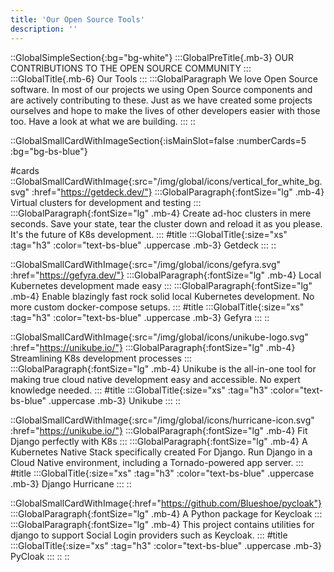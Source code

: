 ```yaml
---
title: 'Our Open Source Tools'
description: ''
---
```


::GlobalSimpleSection{:bg="bg-white"}
:::GlobalPreTitle{.mb-3}
OUR CONTRIBUTIONS TO THE OPEN SOURCE COMMUNITY
:::
:::GlobalTitle{.mb-6}
Our Tools
:::
:::GlobalParagraph
We love Open Source software. In most of our projects we using Open Source components and are actively contributing to these. Just as we have created some projects ourselves and hope to make the lives of other developers easier with those too. Have a look at what we are building.
:::
::

::GlobalSmallCardWithImageSection{:isMainSlot=false :numberCards=5 :bg="bg-bs-blue"}

#cards
::GlobalSmallCardWithImage{:src="/img/global/icons/vertical_for_white_bg.svg" :href="https://getdeck.dev/"}
:::GlobalParagraph{:fontSize="lg" .mb-4}
Virtual clusters for development and testing
:::
:::GlobalParagraph{:fontSize="lg" .mb-4}
Create ad-hoc clusters in mere seconds. Save your state, tear the cluster down and reload it as you please. It's the future of K8s development.
:::
#title
:::GlobalTitle{:size="xs" :tag="h3" :color="text-bs-blue" .uppercase .mb-3}
Getdeck
:::
::

::GlobalSmallCardWithImage{:src="/img/global/icons/gefyra.svg" :href="https://gefyra.dev/"}
:::GlobalParagraph{:fontSize="lg" .mb-4}
Local Kubernetes development made easy
:::
:::GlobalParagraph{:fontSize="lg" .mb-4}
Enable blazingly fast rock solid local Kubernetes development. No more custom docker-compose setups.
:::
#title
:::GlobalTitle{:size="xs" :tag="h3" :color="text-bs-blue" .uppercase .mb-3}
Gefyra
:::
::

::GlobalSmallCardWithImage{:src="/img/global/icons/unikube-logo.svg" :href="https://unikube.io/"}
:::GlobalParagraph{:fontSize="lg" .mb-4}
Streamlining K8s development processes
:::
:::GlobalParagraph{:fontSize="lg" .mb-4}
Unikube is the all-in-one tool for making true cloud native development easy and accessible. No expert knowledge needed.
:::
#title
:::GlobalTitle{:size="xs" :tag="h3" :color="text-bs-blue" .uppercase .mb-3}
Unikube
:::
::

::GlobalSmallCardWithImage{:src="/img/global/icons/hurricane-icon.svg" :href="https://unikube.io/"}
:::GlobalParagraph{:fontSize="lg" .mb-4}
Fit Django perfectly with K8s
:::
:::GlobalParagraph{:fontSize="lg" .mb-4}
A Kubernetes Native Stack specifically created For Django. Run Django in a Cloud Native environment, including a Tornado-powered app server.
:::
#title
:::GlobalTitle{:size="xs" :tag="h3" :color="text-bs-blue" .uppercase .mb-3}
Django Hurricane
:::
::

::GlobalSmallCardWithImage{:href="https://github.com/Blueshoe/pycloak"}
:::GlobalParagraph{:fontSize="lg" .mb-4}
A Python package for Keycloak
:::
:::GlobalParagraph{:fontSize="lg" .mb-4}
This project contains utilities for django to support Social Login providers such as Keycloak.
:::
#title
:::GlobalTitle{:size="xs" :tag="h3" :color="text-bs-blue" .uppercase .mb-3}
PyCloak
:::
::
::